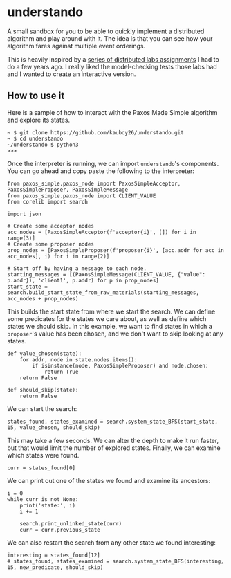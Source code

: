 # understando
A small sandbox for you to be able to quickly implement a distributed algorithm and play around with
it. The idea is that you can see how your algorithm fares against multiple event orderings.  

This is heavily inspired by a [series of distributed labs assignments](https://github.com/emichael/dslabs)
I had to do a few years ago. I really liked the model-checking tests those labs had and I wanted to
create an interactive version.

## How to use it
Here is a sample of how to interact with the Paxos Made Simple algorithm and explore its states.
```
~ $ git clone https://github.com/kauboy26/understando.git
~ $ cd understando
~/understando $ python3
>>> 
```
Once the interpreter is running, we can import `understando`'s components. You can go ahead and copy
paste the following to the interpreter:
```
from paxos_simple.paxos_node import PaxosSimpleAcceptor, PaxosSimpleProposer, PaxosSimpleMessage
from paxos_simple.paxos_node import CLIENT_VALUE
from corelib import search

import json

# Create some acceptor nodes
acc_nodes = [PaxosSimpleAcceptor(f'acceptor{i}', []) for i in range(3)]
# Create some proposer nodes
prop_nodes = [PaxosSimpleProposer(f'proposer{i}', [acc.addr for acc in acc_nodes], i) for i in range(2)]

# Start off by having a message to each node.
starting_messages = [(PaxosSimpleMessage(CLIENT_VALUE, {"value": p.addr}), 'client1', p.addr) for p in prop_nodes]
start_state = search.build_start_state_from_raw_materials(starting_messages, acc_nodes + prop_nodes)
```
This builds the start state from where we start the search. We can define some predicates for the
states we care about, as well as define which states we should skip. In this example, we want to
find states in which a `proposer`'s value has been chosen, and we don't want to skip looking at any
states.
```
def value_chosen(state):
    for addr, node in state.nodes.items():
        if isinstance(node, PaxosSimpleProposer) and node.chosen:
            return True
    return False

def should_skip(state):
    return False
```
We can start the search:
```
states_found, states_examined = search.system_state_BFS(start_state, 15, value_chosen, should_skip)
```
This may take a few seconds. We can alter the depth to make it run faster, but that would limit the
number of explored states. Finally, we can examine which states were found.
```
curr = states_found[0]
```
We can print out one of the states we found and examine its ancestors:
```
i = 0
while curr is not None:
    print('state:', i)
    i += 1

    search.print_unlinked_state(curr)
    curr = curr.previous_state
```
We can also restart the search from any other state we found interesting:
```
interesting = states_found[12]
# states_found, states_examined = search.system_state_BFS(interesting, 15, new_predicate, should_skip)
```
